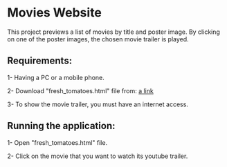 # Movies Website

This project previews a list of movies by title and poster image. By clicking on one of the poster images, the chosen movie trailer is played.

## Requirements:

1- Having a PC or a mobile phone.

2- Download "fresh_tomatoes.html" file from: [a link](https://github.com/user/repo/blob/branch/other_file.md)

3- To show the movie trailer, you must have an internet access.

## Running the application:

1- Open "fresh_tomatoes.html" file.

2- Click on the movie that you want to watch its youtube trailer.
